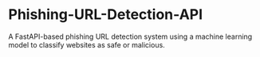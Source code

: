 # Phishing-URL-Detection-API
A FastAPI-based phishing URL detection system using a machine learning model to classify websites as safe or malicious.
